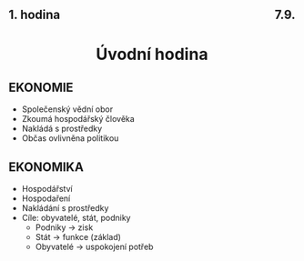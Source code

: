 ## <div style="display: flex; justify-content: space-between;"><div>1. hodina</div><div>7.9.</div></div>
# <div style="text-align: center">Úvodní hodina</div>

## EKONOMIE
- Společenský vědní obor
- Zkoumá hospodářský člověka
- Nakládá s prostředky
- Občas ovlivněna politikou

## EKONOMIKA
- Hospodářství
- Hospodaření
- Nakládání s prostředky
- Cíle: obyvatelé, stát, podniky
    - Podniky -> zisk
    - Stát -> funkce (základ)
    - Obyvatelé -> uspokojení potřeb
